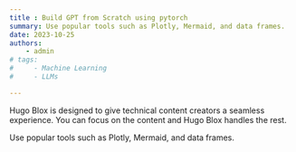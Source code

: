```yaml
---
title : Build GPT from Scratch using pytorch
summary: Use popular tools such as Plotly, Mermaid, and data frames.
date: 2023-10-25
authors:
    - admin
# tags:
#     - Machine Learning
#     - LLMs

---
```



Hugo Blox is designed to give technical content creators a seamless experience. You can focus on the content and Hugo Blox handles the rest.

Use popular tools such as Plotly, Mermaid, and data frames.